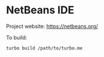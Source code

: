 # NetBeans IDE

Project website: https://netbeans.org/

To build: 

    turbo build /path/to/turbo.me
